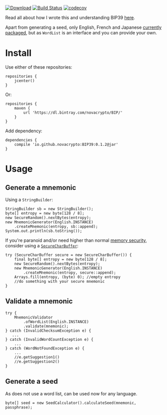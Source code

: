 [![Download](https://api.bintray.com/packages/novacrypto/BIP/BIP39/images/download.svg)](https://bintray.com/novacrypto/BIP/BIP39/_latestVersion) [![Build Status](https://travis-ci.org/NovaCrypto/BIP39.svg?branch=master)](https://travis-ci.org/NovaCrypto/BIP39) [![codecov](https://codecov.io/gh/NovaCrypto/BIP39/branch/master/graph/badge.svg)](https://codecov.io/gh/NovaCrypto/BIP39)

Read all about how I wrote this and understanding BIP39 [here](https://medium.com/@_west_on/coding-a-bip39-microlibrary-in-java-bb90c1109123).

Apart from generating a seed, only English, French and Japanese [currently packaged](https://github.com/NovaCrypto/BIP39/issues/1), but as `WordList` is an interface and you can provide your own.

# Install

Use either of these repositories:

```
repositories {
    jcenter()
}
```

Or:

```
repositories {
    maven {
        url 'https://dl.bintray.com/novacrypto/BIP/'
    }
}
```

Add dependency:

```
dependencies {
    compile 'io.github.novacrypto:BIP39:0.1.2@jar'
}

```

# Usage

## Generate a mnemonic

Using a `StringBuilder`:

```
StringBuilder sb = new StringBuilder();
byte[] entropy = new byte[128 / 8];
new SecureRandom().nextBytes(entropy);
new MnemonicGenerator(English.INSTANCE)
    .createMnemonic(entropy, sb::append);
System.out.println(sb.toString());
```

If you're paranoid and/or need higher than normal [memory security](https://medium.com/@_west_on/protecting-strings-in-jvm-memory-84c365f8f01c), consider using a [`SecureCharBuffer`](https://github.com/NovaCrypto/SecureString):

```
try (SecureCharBuffer secure = new SecureCharBuffer()) {
    final byte[] entropy = new byte[128 / 8];
    new SecureRandom().nextBytes(entropy);
    new MnemonicGenerator(English.INSTANCE)
        .createMnemonic(entropy, secure::append);
    Arrays.fill(entropy, (byte) 0); //empty entropy
    //do something with your secure mnemonic
}
```

## Validate a mnemonic

```
try {
    MnemonicValidator
        .ofWordList(English.INSTANCE)
        .validate(mnemonic);
} catch (InvalidChecksumException e) {
   ...
} catch (InvalidWordCountException e) {
    ...
} catch (WordNotFoundException e) {
    ...
    //e.getSuggestion1()
    //e.getSuggestion2()
}
```

## Generate a seed

As does not use a word list, can be used now for any language.

```
byte[] seed = new SeedCalculator().calculateSeed(mnemonic, passphrase);
```
